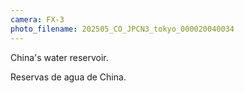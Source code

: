 ```yaml
---
camera: FX-3
photo_filename: 202505_CO_JPCN3_tokyo_000020040034
---
```


China's water reservoir.

Reservas de agua de China.